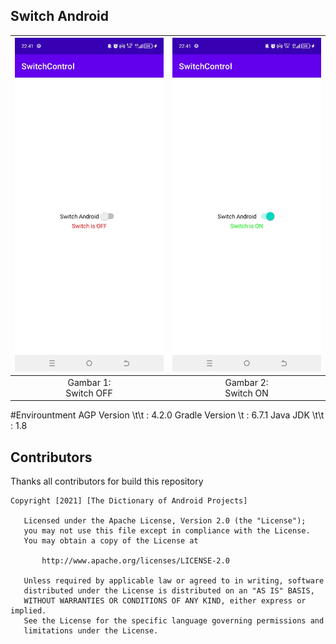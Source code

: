 ## Switch Android

| ![Gambar 1](./documentation/SS01_SwitchAndroid.jpg) | ![Gambar 2](./documentation/SS02_SwitchAndroid.jpg) |
|:---------------------------------------------------:|:---------------------------------------------------:|
|              Gambar 1: <br> Switch OFF              |              Gambar 2: <br> Switch ON               |

#Envirountment
AGP Version \t\t : 4.2.0
Gradle Version \t : 6.7.1
Java JDK \t\t : 1.8

## Contributors
Thanks all contributors for build this repository

```
Copyright [2021] [The Dictionary of Android Projects]

   Licensed under the Apache License, Version 2.0 (the "License");
   you may not use this file except in compliance with the License.
   You may obtain a copy of the License at

       http://www.apache.org/licenses/LICENSE-2.0

   Unless required by applicable law or agreed to in writing, software
   distributed under the License is distributed on an "AS IS" BASIS,
   WITHOUT WARRANTIES OR CONDITIONS OF ANY KIND, either express or implied.
   See the License for the specific language governing permissions and
   limitations under the License.
   
```   
